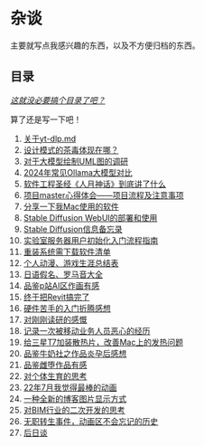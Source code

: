 # 杂谈

主要就写点我感兴趣的东西，以及不方便归档的东西。

## 目录

_<u>这就没必要搞个目录了吧？</u>_

算了还是写一下吧！

1. [关于yt-dlp.md](./关于yt-dlp.md)
1. [设计模式的茶毒体现在哪？](./设计模式的荼毒体现在哪.md)
2. [对于大模型绘制UML图的调研](./对于大模型绘制UML图的调研.md)
3. [2024年常见Ollama大模型对比](./2024年常见Ollama大模型对比.md)
4. [软件工程圣经《人月神话》到底讲了什么](./软件工程圣经《人月神话》到底讲了什么.md)
5. [项目master心得体会——项目流程及注意事项](./项目master心得体会——项目流程及注意事项.md)
6. [分享一下我Mac使用的软件](./分享一下我Mac使用的软件.md)
7. [Stable Diffusion WebUI的部署和使用](./Stable%20Diffusion%20WebUI的部署和使用.md)
8. [Stable Diffusion信息备忘录](./Stable%20Diffusion信息备忘录.md)
9. [实验室服务器用户初始化入门流程指南](./实验室服务器用户初始化入门流程指南.md)
10. [重装系统需下载软件清单](./重装系统需下载软件清单.md)
11. [个人动漫、游戏生涯总结表](./个人动漫、游戏生涯总结表.md)
12. [日语假名、罗马音大全](./日语假名、罗马音大全.md)
13. [品鉴p站AI区作画有感](./品鉴p站AI区作画有感.md)
14. [终于把Revit搞完了](./终于把Revit搞完了.md)
15. [硬件苦手的入门折腾感想](./硬件苦手的入门折腾感想.md)
16. [对刚刚读研的感慨](./对刚刚读研的感慨.md)
17. [记录一次被移动业务人员恶心的经历](./记录一次被移动业务人员恶心的经历.md)
18. [给三星T7加装散热片，改善Mac上的发热问题](./给三星T7加装散热片，改善Mac上的发热问题.md)
19. [品鉴牛奶社之作品炎孕后感想](./品鉴牛奶社之作品炎孕后感想.md)
20. [品鉴雌堕作品有感](./品鉴雌堕作品有感.md)
21. [对个体生育的思考](./对个体生育的思考.md)
22. [22年7月我觉得最棒的动画](./22年7月我觉得最棒的动画.md)
23. [一种全新的博客图片显示方式](./一种全新的博客图片显示方式.md)
24. [对BIM行业的二次开发的思考](./对BIM行业的二次开发的思考.md)
25. [无职转生事件，动画区不会忘记的历史](./无职转生事件，动画区不会忘记的历史.md)
26. [后日谈](./后日谈/index.md)